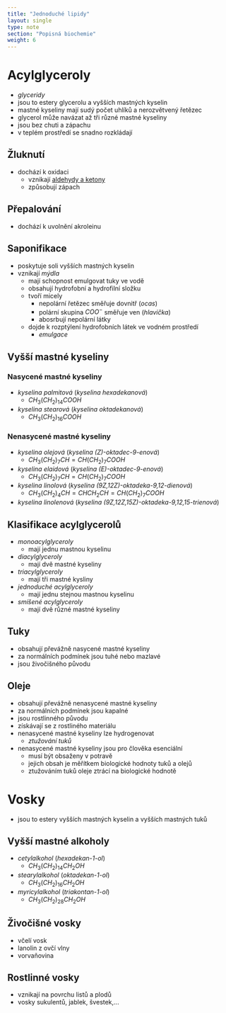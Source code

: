 ```yaml
---
title: "Jednoduché lipidy"
layout: single
type: note
section: "Popisná biochemie"
weight: 6
---
```

# Acylglyceroly
- _glyceridy_
- jsou to estery glycerolu a vyšších mastných kyselin
- mastné kyseliny mají sudý počet uhlíků a nerozvětvený řetězec
- glycerol může navázat až tři různé mastné kyseliny
- jsou bez chuti a zápachu
- v teplém prostředí se snadno rozkládají
## Žluknutí
- dochází k oxidaci
    - vznikají [aldehydy a ketony](/notes/research/chemistry/organic-chemistry/carbohydrates/aldehydes-and-ketones)
    - způsobují zápach
## Přepalování
- dochází k uvolnění akroleinu
## Saponifikace
- poskytuje soli vyšších mastných kyselin
- vznikají _mýdla_
    - mají schopnost emulgovat tuky ve vodě
    - obsahují hydrofobní a hydrofilní složku
    - tvoří micely
        - nepolární řetězec směřuje dovnitř (_ocas_)
        - polární skupina $COO^-$ směřuje ven (_hlavička_)
        - abosrbují nepolární látky
    - dojde k rozptýlení hydrofobních látek ve vodném prostředí
        - _emulgace_
## Vyšší mastné kyseliny
### Nasycené mastné kyseliny
- _kyselina palmitová_ (_kyselina hexadekanová_)
    - $CH_3(CH_2)_{14}COOH$
- _kyselina stearová_ (_kyselina oktadekanová_)
    - $CH_3(CH_2)_{16}COOH$
### Nenasycené mastné kyseliny
- _kyselina olejová_ (_kyselina (Z)-oktadec-9-enová_)
    - $CH_3(CH_2)_7CH=CH(CH_2)_7COOH$
- _kyselina elaidová_ (_kyselina (E)-oktadec-9-enová_)
    - $CH_3(CH_2)_7CH=CH(CH_2)_7COOH$
- _kyselina linolová_ (_kyselina (9Z,12Z)-oktadeka-9,12-dienová_)
    - $CH_3(CH_2)_4CH=CHCH_2CH=CH(CH_2)_7COOH$
- _kyselina linolenová_ (_kyselina (9Z,12Z,15Z)-oktadeka-9,12,15-trienová_)
## Klasifikace acylglycerolů
- _monoacylglyceroly_
    - mají jednu mastnou kyselinu
- _diacylglyceroly_
    - mají dvě mastné kyseliny
- _triacylglyceroly_
    - mají tři mastné kysliny
- _jednoduché acylglyceroly_
    - mají jednu stejnou mastnou kyselinu
- _smíšené acylglyceroly_
    - mají dvě různé mastné kyseliny
## Tuky
- obsahují převážně nasycené mastné kyseliny
- za normálních podmínek jsou tuhé nebo mazlavé
- jsou živočišného původu
## Oleje
- obsahují převážně nenasycené mastné kyseliny
- za normálních podmínek jsou kapalné
- jsou rostlinného původu
- získávají se z rostliného materiálu
- nenasycené mastné kyseliny lze hydrogenovat
    - _ztužování tuků_
- nenasycené mastné kyseliny jsou pro člověka esenciální
    - musí být obsaženy v potravě
    - jejich obsah je měřítkem biologické hodnoty tuků a olejů
    - ztužováním tuků oleje ztrácí na biologické hodnotě
# Vosky
- jsou to estery vyšších mastných kyselin a vyšších mastných tuků
## Vyšší mastné alkoholy
- _cetylalkohol_ (_hexadekan-1-ol_)
    - $CH_3(CH_2)_{14}CH_2OH$
- _stearylalkohol_ (_oktadekan-1-ol_)
    - $CH_3(CH_2)_{16}CH_2OH$
- _myricylalkohol_ (_triakontan-1-ol_)
    - $CH_3(CH_2)_{28}CH_2OH$
## Živočišné vosky
- včelí vosk
- lanolin z ovčí vlny
- vorvaňovina
## Rostlinné vosky
- vznikají na povrchu listů a plodů
- vosky sukulentů, jablek, švestek,...